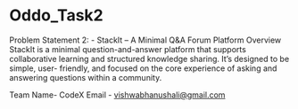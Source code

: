 # Oddo_Task2
Problem Statement 2: -
StackIt – A Minimal Q&A Forum Platform
Overview
StackIt is a minimal question-and-answer platform that supports collaborative
learning and structured knowledge sharing. It’s designed to be simple, user- friendly,
and focused on the core experience of asking and answering questions within a
community.

Team Name- CodeX
Email - vishwabhanushali@gmail.com
